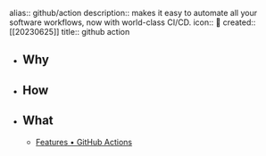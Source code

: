 alias:: github/action
description:: makes it easy to automate all your software workflows, now with world-class CI/CD.
icon:: 🔁
created:: [[20230625]]
title:: github action

- ## Why
- ## How
- ## What
  - [Features • GitHub Actions](https://github.com/features/actions)